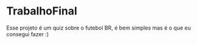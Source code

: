 # TrabalhoFinal
Esse projeto é um quiz sobre o futebol BR, é bem simples mas é o que eu consegui fazer :)
